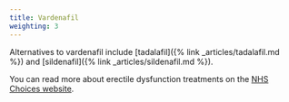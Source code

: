 ```yaml
---
title: Vardenafil
weighting: 3
---
```


Alternatives to vardenafil include [tadalafil]({% link _articles/tadalafil.md %}) and [sildenafil]({% link _articles/sildenafil.md %}).

You can read more about erectile dysfunction treatments on the [NHS Choices website](http://www.nhs.uk/Conditions/Erectile-dysfunction/Pages/Treatment.aspx).
